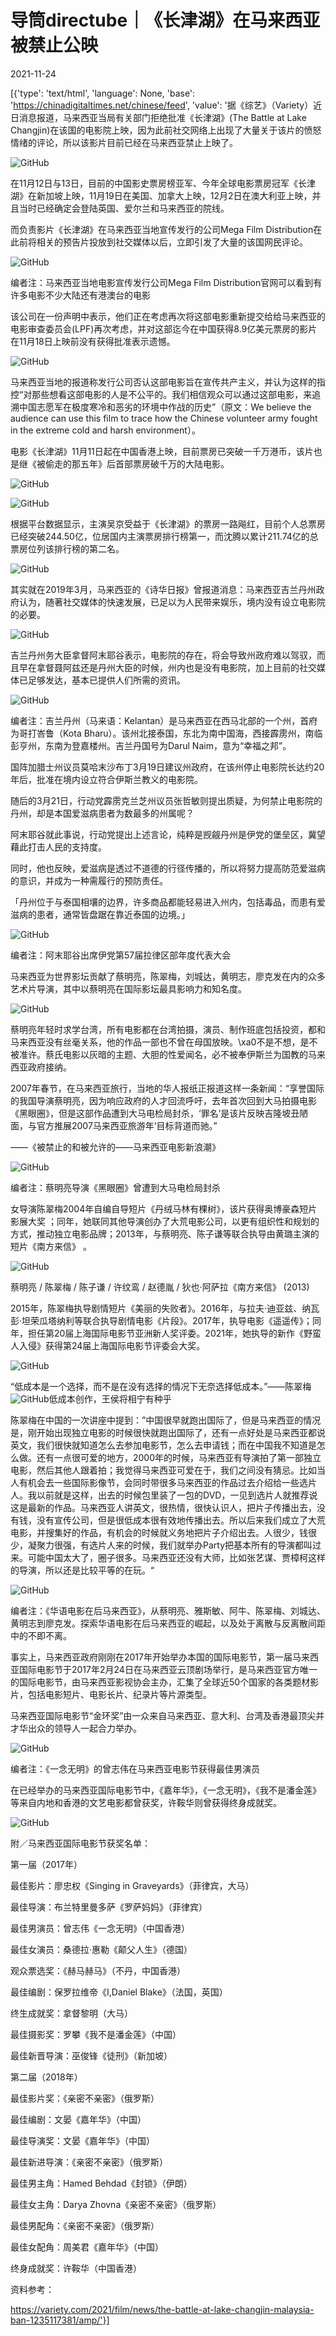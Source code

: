 # 导筒directube｜《长津湖》在马来西亚被禁止公映

2021-11-24

[{'type': 'text/html', 'language': None, 'base': 'https://chinadigitaltimes.net/chinese/feed', 'value': '据《综艺》（Variety）近日消息报道，马来西亚当局有关部门拒绝批准《长津湖》(The Battle at Lake Changjin)在该国的电影院上映，因为此前社交网络上出现了大量关于该片的愤怒情绪的评论，所以该影片目前已经在马来西亚禁止上映了。

![GitHub](https://chinadigitaltimes.net/chinese/files/2021/11/post-673664-619e121b9e5a7.)

在11月12日与13日，目前的中国影史票房榜亚军、今年全球电影票房冠军《长津湖》在新加坡上映，11月19日在美国、加拿大上映，12月2日在澳大利亚上映，并且当时已经确定会登陆英国、爱尔兰和马来西亚的院线。

而负责影片《长津湖》在马来西亚当地宣传发行的公司Mega Film Distribution在此前将相关的预告片投放到社交媒体以后，立即引发了大量的该国网民评论。

![GitHub](https://chinadigitaltimes.net/chinese/files/2021/11/post-673664-619e121bc478c.png)

编者注：马来西亚当地电影宣传发行公司Mega Film Distribution官网可以看到有许多电影不少大陆还有港澳台的电影

该公司在一份声明中表示，他们正在考虑再次将这部电影重新提交给给马来西亚的电影审查委员会(LPF)再次考虑，并对这部迄今在中国获得8.9亿美元票房的影片在11月18日上映前没有获得批准表示遗憾。

![GitHub](https://chinadigitaltimes.net/chinese/files/2021/11/post-673664-619e121bd1166.png)

马来西亚当地的报道称发行公司否认这部电影旨在宣传共产主义，并认为这样的指控“对那些想看这部电影的人是不公平的。我们相信观众可以通过这部电影，来追溯中国志愿军在极度寒冷和恶劣的环境中作战的历史”（原文：We believe the audience can use this film to trace how the Chinese volunteer army fought in the extreme cold and harsh environment）。

电影《长津湖》11月11日起在中国香港上映，目前票房已突破一千万港币，该片也是继《被偷走的那五年》后首部票房破千万的大陆电影。

![GitHub](https://chinadigitaltimes.net/chinese/files/2021/11/post-673664-619e121be12c9.)

![GitHub](https://chinadigitaltimes.net/chinese/files/2021/11/post-673664-619e121c03df9.png)

根据平台数据显示，主演吴京受益于《长津湖》的票房一路飚红，目前个人总票房已经突破244.50亿，位居国内主演票房排行榜第一，而沈腾以累计211.74亿的总票房位列该排行榜的第二名。

![GitHub](https://chinadigitaltimes.net/chinese/files/2021/11/post-673664-619e121c143f1.png)

其实就在2019年3月，马来西亚的《诗华日报》曾报道消息：马来西亚吉兰丹州政府认为，随著社交媒体的快速发展，已足以为人民带来娱乐，境内没有设立电影院的必要。

![GitHub](https://chinadigitaltimes.net/chinese/files/2021/11/post-673664-619e121c1aeb6.)

吉兰丹州务大臣拿督阿末耶谷表示，电影院的存在，将会导致州政府难以驾驭，而且早在拿督聂阿兹还是丹州大臣的时候，州内也是没有电影院，加上目前的社交媒体已足够发达，基本已提供人们所需的资讯。

![GitHub](https://chinadigitaltimes.net/chinese/files/2021/11/post-673664-619e121c229db.)

编者注：吉兰丹州（马来语：Kelantan）是马来西亚在西马北部的一个州，首府为哥打峇鲁（Kota Bharu）。该州北接泰国，东北为南中国海，西接霹雳州，南临彭亨州，东南为登嘉楼州。吉兰丹国号为Darul Naim，意为“幸福之邦”。

国阵加腊士州议员莫哈末沙布丁3月19日建议州政府，在该州停止电影院长达约20年后，批准在境内设立符合伊斯兰教义的电影院。

随后的3月21日，行动党霹雳克兰芝州议员张哲敏则提出质疑，为何禁止电影院的丹州，却是本国爱滋病患者为数最多的州属呢？

阿末耶谷就此事说，行动党提出上述言论，纯粹是觊觎丹州是伊党的堡垒区，冀望藉此打击人民的支持度。

同时，他也反映，爱滋病是透过不道德的行径传播的，所以将努力提高防范爱滋病的意识，并成为一种需履行的预防责任。

「丹州位于与泰国相壤的边界，许多商品都能轻易进入州内，包括毒品，而患有爱滋病的患者，通常皆盘踞在靠近泰国的边境。」

![GitHub](https://chinadigitaltimes.net/chinese/files/2021/11/post-673664-619e121c29bb1.)

编者注：阿末耶谷出席伊党第57届拉律区部年度代表大会

马来西亚为世界影坛贡献了蔡明亮，陈翠梅，刘城达，黄明志，廖克发在内的众多艺术片导演，其中以蔡明亮在国际影坛最具影响力和知名度。

![GitHub](https://chinadigitaltimes.net/chinese/files/2021/11/post-673664-619e121c3399e.)

蔡明亮年轻时求学台湾，所有电影都在台湾拍摄，演员、制作班底包括投资，都和马来西亚没有丝毫关系，他的作品一部也不曾在母国放映。\xa0不是不想，是不被准许。蔡氏电影以灰暗的主题、大胆的性爱闻名，必不被奉伊斯兰为国教的马来西亚政府接纳。

2007年春节，在马来西亚旅行，当地的华人报纸正报道这样一条新闻：“享誉国际的我国导演蔡明亮，因为响应政府的人才回流呼吁，去年首次回到大马拍摄电影《黑眼圈》，但是这部作品遭到大马电检局封杀，‘罪名’是该片反映吉隆坡丑陋面，与官方推展2007马来西亚旅游年’目标背道而驰。”

——《被禁止的和被允许的——马来西亚电影新浪潮》

![GitHub](https://chinadigitaltimes.net/chinese/files/2021/11/post-673664-619e121c3bde0.)

编者注：蔡明亮导演《黑眼圈》曾遭到大马电检局封杀

女导演陈翠梅2004年自编自导短片《丹绒马林有棵树》，该片获得奥博豪森短片影展大奖 ；同年，她联同其他导演创办了大荒电影公司，以更有组织性和规划的方式，推动独立电影品牌；2013年，与蔡明亮、陈子谦等联合执导由黄璐主演的短片《南方来信》 。

![GitHub](https://chinadigitaltimes.net/chinese/files/2021/11/post-673664-619e121c4529c.)

蔡明亮 / 陈翠梅 / 陈子谦 / 许纹鸾 / 赵德胤 / 狄也·阿萨拉《南方来信》 (2013)

2015年，陈翠梅执导剧情短片《美丽的失败者》。2016年，与拉夫·迪亚兹、纳瓦彭·坦荣瓜塔纳利等联合执导剧情电影《片段》。2017年，执导电影《遥遥传》；同年，担任第20届上海国际电影节亚洲新人奖评委。2021年，她执导的新作《野蛮人入侵》获得第24届上海国际电影节评委会大奖。

![GitHub](https://chinadigitaltimes.net/chinese/files/2021/11/post-673664-619e121c4bb75.)

“低成本是一个选择，而不是在没有选择的情况下无奈选择低成本。”——陈翠梅![GitHub](https://s.w.org/images/core/emoji/13.1.0/72x72/1f4ce.png)低成本创作，王侯将相宁有种乎

陈翠梅在中国的一次讲座中提到：”中国很早就跑出国际了，但是马来西亚的情况是，刚开始出现独立电影的时候很快就跑出国际了，还有一点好处是马来西亚都说英文，我们很快就知道怎么去参加电影节，怎么去申请钱；而在中国我不知道是怎么做。还有一点很可爱的地方，2000年的时候，马来西亚有导演拍了第一部独立电影，然后其他人跟着拍；我觉得马来西亚可爱在于，我们之间没有猜忌。比如当人有机会去一些国际影像节，会同时带很多马来西亚的作品过去介绍给一些选片人。我以前就是这样，出去的时候包里装了一包的DVD，一见到选片人就推荐说这是最新的作品。马来西亚人讲英文，很热情，很快认识人，把片子传播出去，没有钱，没有宣传公司，但是很低成本很有效地传播出去。所以后来我们成立了大荒电影，并搜集好的作品，有机会的时候就义务地把片子介绍出去。人很少，钱很少，凝聚力很强，有选片人来的时候，我们就举办Party把基本所有的导演都叫过来。可能中国太大了，圈子很多。马来西亚还没有大师，比如张艺谋、贾樟柯这样的导演，所以还是比较平等的在玩。“

![GitHub](https://chinadigitaltimes.net/chinese/files/2021/11/post-673664-619e121c58ae6.)

编者注：《华语电影在后马来西亚》，从蔡明亮、雅斯敏、阿牛、陈翠梅、刘城达、黄明志到廖克发。探索华语电影在后马来西亚的崛起，以及处于离散与反离散间距中的不即不离。

事实上，马来西亚政府刚刚在2017年开始举办本国的国际电影节，第一届马来西亚国际电影节于2017年2月24日在马来西亚云顶剧场举行，是马来西亚官方唯一的国际电影节，由马来西亚影视协会主办，汇集了全球近50个国家的各类题材影片，包括电影短片、电影长片、纪录片等片源类型。

马来西亚国际电影节“金环奖”由一众来自马来西亚、意大利、台湾及香港最顶尖并才华出众的领导人一起合力举办。

![GitHub](https://chinadigitaltimes.net/chinese/files/2021/11/post-673664-619e121c642bf.)

编者注：《一念无明》的曾志伟在马来西亚电影节获得最佳男演员

在已经举办的马来西亚国际电影节中，《嘉年华》，《一念无明》，《我不是潘金莲》等来自内地和香港的文艺电影都曾获奖，许鞍华则曾获得终身成就奖。

![GitHub](https://chinadigitaltimes.net/chinese/files/2021/11/post-673664-619e121c6b614.)

附／马来西亚国际电影节获奖名单：

第一届（2017年）

最佳影片：廖忠权《Singing in Graveyards》（菲律宾，大马）

最佳导演：布兰特里曼多萨《罗萨妈妈》（菲律宾）

最佳男演员：曾志伟《一念无明》（中国香港）

最佳女演员：桑德拉·惠勒《颠父人生》（德国）

观众票选奖：《赫马赫马》（不丹，中国香港）

最佳编剧：保罗拉维帝《I,Daniel Blake》（法国，英国）

终生成就奖：拿督黎明（大马）

最佳摄影奖：罗攀《我不是潘金莲》（中国）

最佳新晋导演：巫俊锋《徒刑》（新加坡）

第二届（2018年）

最佳影片奖：《亲密不亲密》（俄罗斯）

最佳编剧：文晏《嘉年华》（中国）

最佳导演奖：文晏《嘉年华》（中国）

最佳新进导演：《亲密不亲密》（俄罗斯）

最佳男主角：Hamed Behdad《封锁》（伊朗）

最佳女主角：Darya Zhovna《亲密不亲密》（俄罗斯）

最佳男配角：《亲密不亲密》（俄罗斯）

最佳女配角：周美君《嘉年华》（中国）

终身成就奖：许鞍华（中国香港）

资料参考：

https://variety.com/2021/film/news/the-battle-at-lake-changjin-malaysia-ban-1235117381/amp/'}]